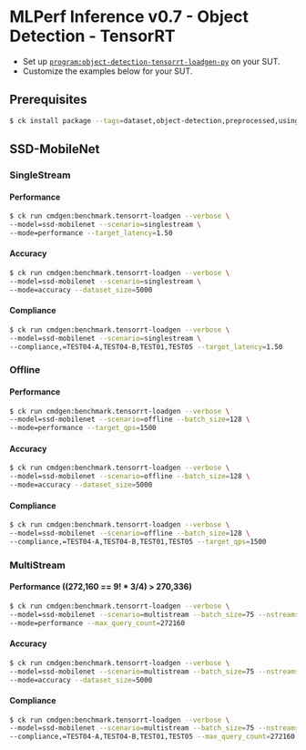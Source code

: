 # MLPerf Inference v0.7 - Object Detection - TensorRT

- Set up [`program:object-detection-tensorrt-loadgen-py`](https://github.com/ctuning/ck-mlperf/blob/master/program/object-detection-tensorrt-loadgen-py/README.md) on your SUT.
- Customize the examples below for your SUT.

## Prerequisites

```bash
$ ck install package --tags=dataset,object-detection,preprocessed,using-opencv,full,side.300 --ask
```

<a name="ssd-mobilenet"></a>
## SSD-MobileNet

<a name="singlestream"></a>
### SingleStream

#### Performance

```bash
$ ck run cmdgen:benchmark.tensorrt-loadgen --verbose \
--model=ssd-mobilenet --scenario=singlestream \
--mode=performance --target_latency=1.50
```

#### Accuracy

```bash
$ ck run cmdgen:benchmark.tensorrt-loadgen --verbose \
--model=ssd-mobilenet --scenario=singlestream \
--mode=accuracy --dataset_size=5000
```

#### Compliance

```bash
$ ck run cmdgen:benchmark.tensorrt-loadgen --verbose \
--model=ssd-mobilenet --scenario=singlestream \
--compliance,=TEST04-A,TEST04-B,TEST01,TEST05 --target_latency=1.50
```


<a name="offline"></a>
### Offline

#### Performance

```bash
$ ck run cmdgen:benchmark.tensorrt-loadgen --verbose \
--model=ssd-mobilenet --scenario=offline --batch_size=128 \
--mode=performance --target_qps=1500
```

#### Accuracy

```bash
$ ck run cmdgen:benchmark.tensorrt-loadgen --verbose \
--model=ssd-mobilenet --scenario=offline --batch_size=128 \
--mode=accuracy --dataset_size=5000
```

#### Compliance

```bash
$ ck run cmdgen:benchmark.tensorrt-loadgen --verbose \
--model=ssd-mobilenet --scenario=offline --batch_size=128 \
--compliance,=TEST04-A,TEST04-B,TEST01,TEST05 --target_qps=1500
```


<a name="multistream"></a>
### MultiStream

#### Performance ((272,160 == 9! * 3/4) > 270,336)

```bash
$ ck run cmdgen:benchmark.tensorrt-loadgen --verbose \
--model=ssd-mobilenet --scenario=multistream --batch_size=75 --nstreams={{{batch_size}}} \
--mode=performance --max_query_count=272160
```

#### Accuracy

```bash
$ ck run cmdgen:benchmark.tensorrt-loadgen --verbose \
--model=ssd-mobilenet --scenario=multistream --batch_size=75 --nstreams={{{batch_size}}} \
--mode=accuracy --dataset_size=5000
```

#### Compliance

```bash
$ ck run cmdgen:benchmark.tensorrt-loadgen --verbose \
--model=ssd-mobilenet --scenario=multistream --batch_size=75 --nstreams={{{batch_size}}} \
--compliance,=TEST04-A,TEST04-B,TEST01,TEST05 --max_query_count=272160
```
